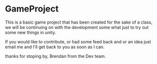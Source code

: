 # GameProject

This is a basic game project that has been created for the sake of a class,
we will be continuing on with the development some what just to try out some
new things in unity.

If you would like to contribute, or had some feed back and or an idea just email
me and I'll get back to you as soon as I can.

thanks for stoping by,
Brendan from the Dev team.
